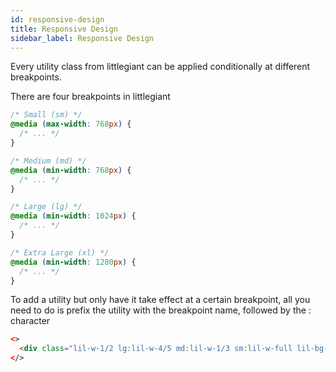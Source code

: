 ```yaml
---
id: responsive-design
title: Responsive Design
sidebar_label: Responsive Design
---
```


Every utility class from littlegiant can be applied conditionally at different breakpoints.

There are four breakpoints in littlegiant

```css
/* Small (sm) */
@media (max-width: 768px) {
  /* ... */
}

/* Medium (md) */
@media (min-width: 768px) {
  /* ... */
}

/* Large (lg) */
@media (min-width: 1024px) {
  /* ... */
}

/* Extra Large (xl) */
@media (min-width: 1280px) {
  /* ... */
}
```

To add a utility but only have it take effect at a certain breakpoint, all you need to do is prefix the utility with the breakpoint name, followed by the : character

```html live
<>
  <div class="lil-w-1/2 lg:lil-w-4/5 md:lil-w-1/3 sm:lil-w-full lil-bg-green-200">I am responsive</div>
</>
```
